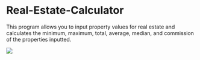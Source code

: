 # Real-Estate-Calculator


This program allows you to input property values for real estate and calculates the minimum, maximum, total, average, median, and commission of the properties inputted.

![](https://user-images.githubusercontent.com/83522315/155246911-89bdee36-9276-45a8-b5ab-4425b7af4247.PNG)
